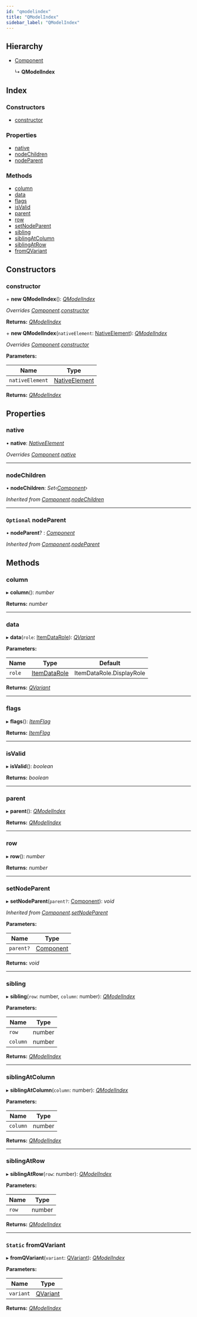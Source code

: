```yaml
---
id: "qmodelindex"
title: "QModelIndex"
sidebar_label: "QModelIndex"
---
```


## Hierarchy

* [Component](component.md)

  ↳ **QModelIndex**

## Index

### Constructors

* [constructor](qmodelindex.md#constructor)

### Properties

* [native](qmodelindex.md#native)
* [nodeChildren](qmodelindex.md#nodechildren)
* [nodeParent](qmodelindex.md#optional-nodeparent)

### Methods

* [column](qmodelindex.md#column)
* [data](qmodelindex.md#data)
* [flags](qmodelindex.md#flags)
* [isValid](qmodelindex.md#isvalid)
* [parent](qmodelindex.md#parent)
* [row](qmodelindex.md#row)
* [setNodeParent](qmodelindex.md#setnodeparent)
* [sibling](qmodelindex.md#sibling)
* [siblingAtColumn](qmodelindex.md#siblingatcolumn)
* [siblingAtRow](qmodelindex.md#siblingatrow)
* [fromQVariant](qmodelindex.md#static-fromqvariant)

## Constructors

###  constructor

\+ **new QModelIndex**(): *[QModelIndex](qmodelindex.md)*

*Overrides [Component](component.md).[constructor](component.md#constructor)*

**Returns:** *[QModelIndex](qmodelindex.md)*

\+ **new QModelIndex**(`nativeElement`: [NativeElement](../globals.md#nativeelement)): *[QModelIndex](qmodelindex.md)*

*Overrides [Component](component.md).[constructor](component.md#constructor)*

**Parameters:**

Name | Type |
------ | ------ |
`nativeElement` | [NativeElement](../globals.md#nativeelement) |

**Returns:** *[QModelIndex](qmodelindex.md)*

## Properties

###  native

• **native**: *[NativeElement](../globals.md#nativeelement)*

*Overrides [Component](component.md).[native](component.md#abstract-native)*

___

###  nodeChildren

• **nodeChildren**: *Set‹[Component](component.md)›*

*Inherited from [Component](component.md).[nodeChildren](component.md#nodechildren)*

___

### `Optional` nodeParent

• **nodeParent**? : *[Component](component.md)*

*Inherited from [Component](component.md).[nodeParent](component.md#optional-nodeparent)*

## Methods

###  column

▸ **column**(): *number*

**Returns:** *number*

___

###  data

▸ **data**(`role`: [ItemDataRole](../enums/itemdatarole.md)): *[QVariant](qvariant.md)*

**Parameters:**

Name | Type | Default |
------ | ------ | ------ |
`role` | [ItemDataRole](../enums/itemdatarole.md) | ItemDataRole.DisplayRole |

**Returns:** *[QVariant](qvariant.md)*

___

###  flags

▸ **flags**(): *[ItemFlag](../enums/itemflag.md)*

**Returns:** *[ItemFlag](../enums/itemflag.md)*

___

###  isValid

▸ **isValid**(): *boolean*

**Returns:** *boolean*

___

###  parent

▸ **parent**(): *[QModelIndex](qmodelindex.md)*

**Returns:** *[QModelIndex](qmodelindex.md)*

___

###  row

▸ **row**(): *number*

**Returns:** *number*

___

###  setNodeParent

▸ **setNodeParent**(`parent?`: [Component](component.md)): *void*

*Inherited from [Component](component.md).[setNodeParent](component.md#setnodeparent)*

**Parameters:**

Name | Type |
------ | ------ |
`parent?` | [Component](component.md) |

**Returns:** *void*

___

###  sibling

▸ **sibling**(`row`: number, `column`: number): *[QModelIndex](qmodelindex.md)*

**Parameters:**

Name | Type |
------ | ------ |
`row` | number |
`column` | number |

**Returns:** *[QModelIndex](qmodelindex.md)*

___

###  siblingAtColumn

▸ **siblingAtColumn**(`column`: number): *[QModelIndex](qmodelindex.md)*

**Parameters:**

Name | Type |
------ | ------ |
`column` | number |

**Returns:** *[QModelIndex](qmodelindex.md)*

___

###  siblingAtRow

▸ **siblingAtRow**(`row`: number): *[QModelIndex](qmodelindex.md)*

**Parameters:**

Name | Type |
------ | ------ |
`row` | number |

**Returns:** *[QModelIndex](qmodelindex.md)*

___

### `Static` fromQVariant

▸ **fromQVariant**(`variant`: [QVariant](qvariant.md)): *[QModelIndex](qmodelindex.md)*

**Parameters:**

Name | Type |
------ | ------ |
`variant` | [QVariant](qvariant.md) |

**Returns:** *[QModelIndex](qmodelindex.md)*
